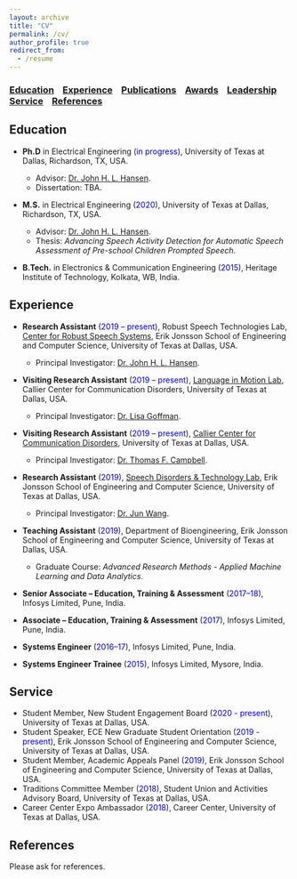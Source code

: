 ```yaml
---
layout: archive
title: "CV"
permalink: /cv/
author_profile: true
redirect_from:
  - /resume
---
```


### [Education](#education) &nbsp;&nbsp; [Experience](#experience) &nbsp;&nbsp; [Publications](https://satwikdutta.github.io/publications/) &nbsp;&nbsp; [Awards](https://satwikdutta.github.io/awards/)  &nbsp;&nbsp; [Leadership](https://satwikdutta.github.io/leadership/) &nbsp;&nbsp; [Service](#service) &nbsp;&nbsp; [References](#references) 

Education
-------

* **Ph.D** in Electrical Engineering (<font color="#0000e6">in progress</font>), University of Texas at Dallas, Richardson, TX, USA.
  - Advisor: [Dr. John H. L. Hansen](https://personal.utdallas.edu/~john.hansen/).
  - Dissertation: TBA.
  
* **M.S.** in Electrical Engineering (<font color="#0000e6">2020</font>), University of Texas at Dallas, Richardson, TX, USA.
  - Advisor: [Dr. John H. L. Hansen](https://personal.utdallas.edu/~john.hansen/).
  - Thesis: *Advancing Speech Activity Detection for Automatic Speech Assessment of Pre-school Children Prompted Speech*.
  
* **B.Tech.** in Electronics & Communication Engineering (<font color="#0000e6">2015</font>), Heritage Institute of Technology, Kolkata, WB, India.

Experience
-------

* **Research Assistant** (<font color="#0000e6">2019 – present</font>), Robust Speech Technologies Lab, [Center for Robust Speech Systems](https://crss.utdallas.edu/), Erik Jonsson School of Engineering and Computer Science, University of Texas at Dallas, USA.
  - Principal Investigator: [Dr. John H. L. Hansen](https://personal.utdallas.edu/~john.hansen/).

* **Visiting Research Assistant** (<font color="#0000e6">2019 – present</font>), [Language in Motion Lab](https://bbs.utdallas.edu/language-in-motion/), Callier Center for Communication Disorders, University of Texas at Dallas, USA.
  - Principal Investigator: [Dr. Lisa Goffman](https://utdallas.edu/chairs/profiles/dr-lisa-goffman/).
  
* **Visiting Research Assistant** (<font color="#0000e6">2019 – present</font>), [Callier Center for Communication Disorders](https://calliercenter.utdallas.edu/), University of Texas at Dallas, USA.
  - Principal Investigator: [Dr. Thomas F. Campbell](https://utdallas.edu/chairs/profiles/dr-thomas-campbell/).

* **Research Assistant** (<font color="#0000e6">2019</font>), [Speech Disorders & Technology Lab](https://csd.utexas.edu/research/wang-lab/home), Erik Jonsson School of Engineering and Computer Science, University of Texas at Dallas, USA.
  - Principal Investigator: [Dr. Jun Wang](https://csd.utexas.edu/faculty/jun-wang).

* **Teaching Assistant** (<font color="#0000e6">2019</font>), Department of Bioengineering,  Erik Jonsson School of Engineering and Computer Science, University of Texas at Dallas, USA.
  - Graduate Course: *Advanced Research Methods - Applied Machine Learning and Data Analytics*.

* **Senior Associate – Education, Training & Assessment** (<font color="#0000e6">2017–18</font>), Infosys Limited, Pune, India.

* **Associate – Education, Training & Assessment** (<font color="#0000e6">2017</font>), Infosys Limited, Pune, India.

* **Systems Engineer** (<font color="#0000e6">2016–17</font>), Infosys Limited, Pune, India.

* **Systems Engineer Trainee** (<font color="#0000e6">2015</font>), Infosys Limited, Mysore, India.
 
Service
------

* Student Member, New Student Engagement Board (<font color="#0000e6">2020 - present</font>), University of Texas at Dallas, USA.
* Student Speaker, ECE New Graduate Student Orientation (<font color="#0000e6">2019 - present</font>), Erik Jonsson School of Engineering and Computer Science, University of Texas at Dallas, USA.
* Student Member, Academic Appeals Panel (<font color="#0000e6">2019</font>), Erik Jonsson School of Engineering and Computer Science, University of Texas at Dallas, USA.
* Traditions Committee Member (<font color="#0000e6">2018</font>), Student Union and Activities Advisory Board, University of Texas at Dallas, USA.
* Career Center Expo Ambassador (<font color="#0000e6">2018</font>), Career Center, University of Texas at Dallas, USA.
 
References
-------
Please ask for references. 
